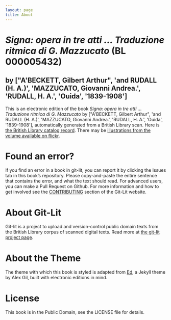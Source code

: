 ```yaml
---
layout: page
title: About
---
```


# _Signa: opera in tre atti  ... Traduzione ritmica di G. Mazzucato_ (BL 000005432)

## by ["A'BECKETT, Gilbert Arthur", 'and RUDALL (H. A.)', 'MAZZUCATO, Giovanni Andrea.', 'RUDALL, H. A.', 'Ouida', '1839-1908']

This is an electronic edition of the book _Signa: opera in tre atti  ... Traduzione ritmica di G. Mazzucato_ by ["A'BECKETT, Gilbert Arthur", 'and RUDALL (H. A.)', 'MAZZUCATO, Giovanni Andrea.', 'RUDALL, H. A.', 'Ouida', '1839-1908'], automatically generated from a British Library scan. Here is [the British Library catalog record](http://explore.bl.uk/primo_library/libweb/action/search.do?cs=frb&doc=BLL01000005432&dscnt=1&scp.scps=scope:(BLCONTENT)&frbg=&tab=local_tab&srt=rank&ct=search&mode=Basic&dum=true&tb=t&indx=1&vl(freeText0)=000005432&fn=search&vid=BLVU1). There may be [illustrations from the volume available on flickr](https://www.flickr.com/photos/britishlibrary/tags/sysnum000005432).

# Found an error?
If you find an error in a book in git-lit, you can report it by clicking the Issues tab in this book’s repository. Please copy-and-paste the entire sentence that contains the error, and what the text should read. For advanced users, you can make a Pull Request on Github.  For more information and how to get involved see the [CONTRIBUTING](http://git-lit.github.io/#contributing) section of the Git-Lit website.

# About Git-Lit
Git-lit is a project to upload and version-control public domain texts from the British Library corpus of scanned digital texts. Read more at [the git-lit project page](https://github.com/Git-Lit/git-lit).

# About the Theme
The theme with which this book is styled is adapted from [Ed](https://github.com/elotroalex/ed), a Jekyll theme by Alex Gil, built with electronic editions in mind.

# License 
This book is in the Public Domain, see the LICENSE file for details. 
